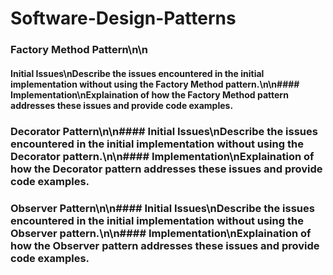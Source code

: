 # Software-Design-Patterns

### Factory Method Pattern\n\n
#### Initial Issues\nDescribe the issues encountered in the initial implementation without using the Factory Method pattern.\n\n#### Implementation\nExplaination of how the Factory Method pattern addresses these issues and provide code examples.

### Decorator Pattern\n\n#### Initial Issues\nDescribe the issues encountered in the initial implementation without using the Decorator pattern.\n\n#### Implementation\nExplaination of how the Decorator pattern addresses these issues and provide code examples.


### Observer Pattern\n\n#### Initial Issues\nDescribe the issues encountered in the initial implementation without using the Observer pattern.\n\n#### Implementation\nExplaination of how the Observer pattern addresses these issues and provide code examples.